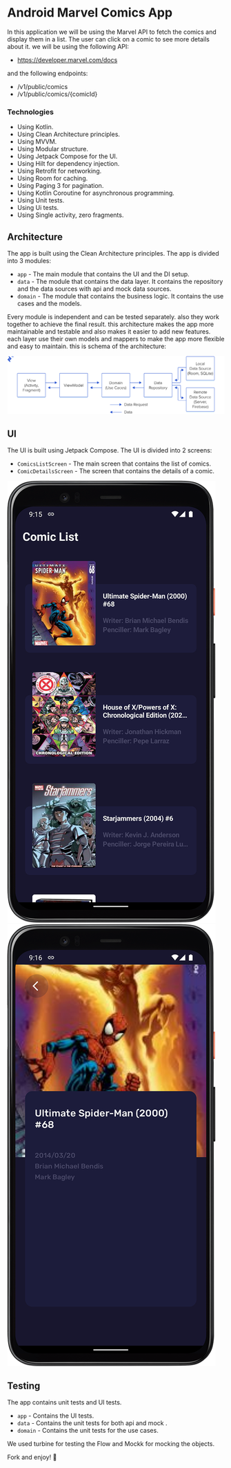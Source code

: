 
# Android Marvel Comics App
In this application we will be using the Marvel API to fetch the comics and display them in a list.
The user can click on a comic to see more details about it.
we will be using the following API:
* https://developer.marvel.com/docs

and the following endpoints:
* /v1/public/comics
* /v1/public/comics/{comicId}

### Technologies
* Using Kotlin.
* Using Clean Architecture principles.
* Using MVVM.
* Using Modular structure.
* Using Jetpack Compose for the UI.
* Using Hilt for dependency injection.
* Using Retrofit for networking.
* Using Room for caching.
* Using Paging 3 for pagination.
* Using Kotlin Coroutine for asynchronous programming.
* Using Unit tests.
* Using Ui tests.
* Using Single activity, zero fragments.


## Architecture
The app is built using the Clean Architecture principles. The app is divided into 3 modules:
* `app` - The main module that contains the UI and the DI setup.
* `data` - The module that contains the data layer. It contains the repository and the data sources with api and mock data sources.
* `domain` - The module that contains the business logic. It contains the use cases and the models.

Every module is independent and can be tested separately. also they work together to achieve the final result.
this architecture makes the app more maintainable and testable and also makes it easier to add new features.
each layer use their own models and mappers to make the app more flexible and easy to maintain.
this is schema of the architecture:

![Alt text](./resource/architecture.png?raw=true "Architecture")



## UI
The UI is built using Jetpack Compose. The UI is divided into 2 screens:
* `ComicsListScreen` - The main screen that contains the list of comics.
* `ComicDetailsScreen` - The screen that contains the details of a comic.

![Alt text](./resource/main_screen.png?raw=true "ComicsListScreen")
![Alt text](./resource/detail_screen.png?raw=true "ComicDetailsScreen")


## Testing
The app contains unit tests and UI tests.
* `app` - Contains the UI tests.
* `data` - Contains the unit tests for both api and mock .
* `domain` - Contains the unit tests for the use cases.


We used turbine for testing the Flow and Mockk for mocking the objects.


Fork and enjoy! 🚀
